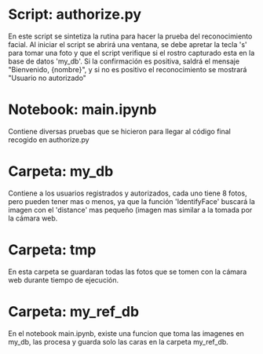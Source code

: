 # **Script: authorize.py**
En este script se sintetiza la rutina para hacer la prueba del reconocimiento facial.
Al iniciar el script se abrirá una ventana, se debe apretar la tecla 's' para tomar una foto y que el script verifique si el rostro capturado esta en la base de datos 'my_db'.
Si la confirmación es positiva, saldrá el mensaje "Bienvenido, {nombre}", y si no es positivo el reconocimiento se mostrará "Usuario no autorizado"

# **Notebook: main.ipynb**
Contiene diversas pruebas que se hicieron para llegar al código final recogido en authorize.py

# **Carpeta: my_db**
Contiene a los usuarios registrados y autorizados, cada uno tiene 8 fotos, pero pueden tener mas o menos, ya que la función 'IdentifyFace' buscará la imagen con el 'distance' mas pequeño (imagen mas similar a la tomada por la cámara web.

# Carpeta: tmp
En esta carpeta se guardaran todas las fotos que se tomen con la cámara web durante tiempo de ejecución.

# Carpeta: my_ref_db
En el notebook main.ipynb, existe una funcion que toma las imagenes en my_db, las procesa y guarda solo las caras en la carpeta my_ref_db.
